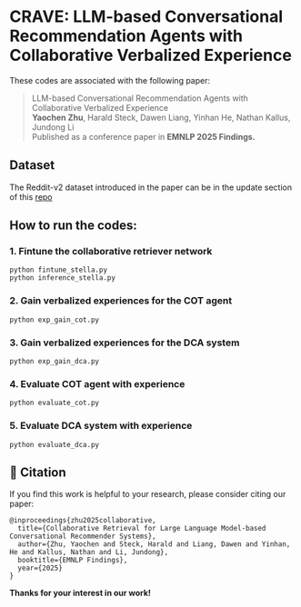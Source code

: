 # CRAVE: LLM-based Conversational Recommendation Agents with Collaborative Verbalized Experience

These codes are associated with the following paper:

>LLM-based Conversational Recommendation Agents with Collaborative Verbalized Experience    
>**Yaochen Zhu**, Harald Steck, Dawen Liang, Yinhan He, Nathan Kallus, Jundong Li    
>Published as a conference paper in **EMNLP 2025 Findings.**   

## Dataset

The Reddit-v2 dataset introduced in the paper can be in the update section of this [repo](https://github.com/yaochenzhu/CRAG)

## How to run the codes:

### 1. Fintune the collaborative retriever network    
```python fintune_stella.py```   
```python inference_stella.py```


### 2. Gain verbalized experiences for the COT agent    
```python exp_gain_cot.py```


### 3. Gain verbalized experiences for the DCA system    
```python exp_gain_dca.py```


### 4. Evaluate COT agent with experience    
```python evaluate_cot.py```


### 5. Evaluate DCA system with experience   
```python evaluate_dca.py```


## 🌟 Citation
If you find this work is helpful to your research, please consider citing our paper:
```
@inproceedings{zhu2025collaborative,
  title={Collaborative Retrieval for Large Language Model-based Conversational Recommender Systems},
  author={Zhu, Yaochen and Steck, Harald and Liang, Dawen and Yinhan, He and Kallus, Nathan and Li, Jundong},
  booktitle={EMNLP Findings},
  year={2025}
}
```
**Thanks for your interest in our work!**
